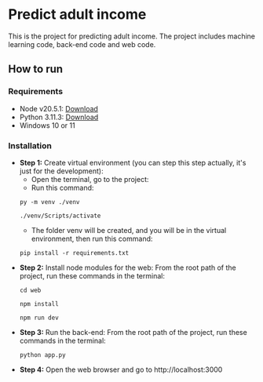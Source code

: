 # Predict adult income

This is the project for predicting adult income. The project includes machine learning code, back-end code and web code.

## How to run

### Requirements

- Node v20.5.1: [Download](https://nodejs.org/en/blog/release/v20.5.1)
- Python 3.11.3: [Download](https://www.python.org/downloads/release/python-3113/)
- Windows 10 or 11

### Installation

- **Step 1:** Create virtual environment (you can step this step actually, it's just for the development):
    - Open the terminal, go to the project:
    - Run this command:
    ```
    py -m venv ./venv

    ./venv/Scripts/activate
    ```
    - The folder venv will be created, and you will be in the virtual environment, then run this command:
    ```
    pip install -r requirements.txt
    ```
- **Step 2:** Install node modules for the web:
    From the root path of the project, run these commands in the terminal:
    ```
    cd web

    npm install

    npm run dev
    ```
- **Step 3:** Run the back-end:
    From the root path of the project, run these commands in the terminal:
    ```
    python app.py
    ```
- **Step 4:** Open the web browser and go to http://localhost:3000 
